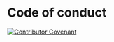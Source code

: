 # Code of conduct

[![Contributor Covenant](https://img.shields.io/badge/Contributor%20Covenant-2.1-4baaaa.svg)](https://github.com/track-asia-vn/trackasia/blob/main/CODE_OF_CONDUCT.md)
